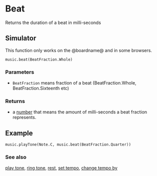 # Beat

Returns the duration of a beat in milli-seconds

## Simulator

This function only works on the @boardname@ and in some browsers.

```sig
music.beat(BeatFraction.Whole)
```

### Parameters

* `BeatFraction` means fraction of a beat (BeatFraction.Whole, BeatFraction.Sixteenth etc) 

### Returns

* a [number](/reference/types/number) that means the amount of milli-seconds a beat fraction represents.

## Example

```blocks
music.playTone(Note.C, music.beat(BeatFraction.Quarter))
```

### See also

[play tone](/reference/music/play-tone), [ring tone](/reference/music/ring-tone), [rest](/reference/music/rest), [set tempo](/reference/music/set-tempo), [change tempo by](/reference/music/change-tempo-by)